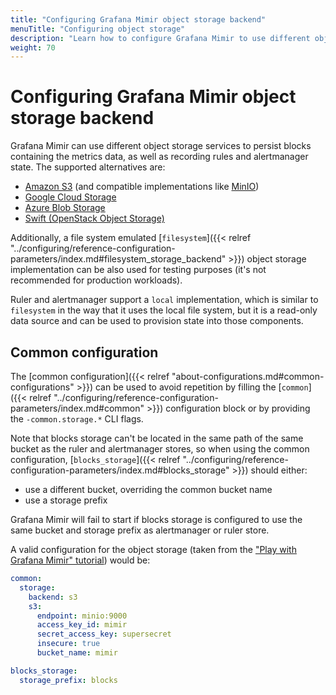 ```yaml
---
title: "Configuring Grafana Mimir object storage backend"
menuTitle: "Configuring object storage"
description: "Learn how to configure Grafana Mimir to use different object storage backend implementations."
weight: 70
---
```


# Configuring Grafana Mimir object storage backend

Grafana Mimir can use different object storage services to persist blocks containing the metrics data, as well as recording rules and alertmanager state.
The supported alternatives are:
- [Amazon S3](https://aws.amazon.com/s3/) (and compatible implementations like [MinIO](https://min.io/))
- [Google Cloud Storage](https://cloud.google.com/storage)
- [Azure Blob Storage](https://azure.microsoft.com/es-es/services/storage/blobs/)
- [Swift (OpenStack Object Storage)](https://wiki.openstack.org/wiki/Swift)

Additionally, a file system emulated [`filesystem`]({{< relref "../configuring/reference-configuration-parameters/index.md#filesystem_storage_backend" >}}) object storage implementation can be also used for testing purposes (it's not recommended for production workloads).

Ruler and alertmanager support a `local` implementation, which is similar to `filesystem` in the way that it uses the local file system, but it is a read-only data source and can be used to provision state into those components.

## Common configuration

The [common configuration]({{< relref "about-configurations.md#common-configurations" >}}) can be used to avoid repetition by filling the [`common`]({{< relref "../configuring/reference-configuration-parameters/index.md#common" >}}) configuration block or by providing the `-common.storage.*` CLI flags.

Note that blocks storage can't be located in the same path of the same bucket as the ruler and alertmanager stores, so when using the common configuration, [`blocks_storage`]({{< relref "../configuring/reference-configuration-parameters/index.md#blocks_storage" >}})  should either:
- use a different bucket, overriding the common bucket name
- use a storage prefix

Grafana Mimir will fail to start if blocks storage is configured to use the same bucket and storage prefix as alertmanager or ruler store.

A valid configuration for the object storage (taken from the ["Play with Grafana Mimir" tutorial](https://grafana.com/tutorials/play-with-grafana-mimir/)) would be:

```yaml
common:
  storage:
    backend: s3
    s3:
      endpoint: minio:9000
      access_key_id: mimir
      secret_access_key: supersecret
      insecure: true
      bucket_name: mimir

blocks_storage:
  storage_prefix: blocks
```
